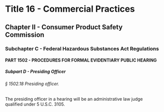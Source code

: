 
# Title 16 - Commercial Practices
## Chapter II - Consumer Product Safety Commission
### Subchapter C - Federal Hazardous Substances Act Regulations
#### PART 1502 - PROCEDURES FOR FORMAL EVIDENTIARY PUBLIC HEARING
##### Subpart D - Presiding Officer
###### § 1502.18 Presiding officer.

The presiding officer in a hearing will be an administrative law judge qualified under 5 U.S.C. 3105.
